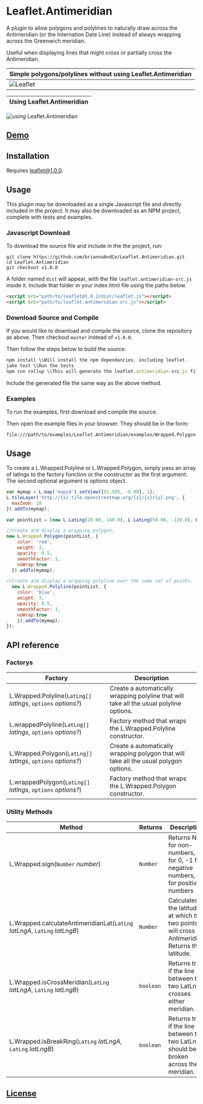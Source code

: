 # Leaflet.Antimeridian
A plugin to allow polygons and polylines to naturally draw across the Antimeridian (or the Internation Date Line) instead of always wrapping across the Greenwich meridian.

Useful when displaying lines that might cross or partially cross the Antimeridian.

Simple polygons/polylines without using Leaflet.Antimeridian |
------|
![Leaflet](https://user-images.githubusercontent.com/28913842/32580626-00c1d9f2-c49b-11e7-9782-bf88cdd70c23.png) |

 Using Leaflet.Antimeridian |
 ------|
![using Leaflet.Antimeridian](https://user-images.githubusercontent.com/28913842/32580625-ff534a56-c49a-11e7-831e-984b57651e00.png)

## [Demo](https://briannaandco.github.io/Leaflet.Antimeridian/)
## Installation
Requires leaflet@1.0.0.

## Usage

This plugin may be downloaded as a single Javascript file and directly included in the project.
It may also be downloaded as an NPM project, complete with tests and examples.

### Javascript Download

To download the source file and include in the the project, run:
```
git clone https://github.com/briannaAndCo/Leaflet.Antimeridian.git
cd Leaflet.Antimeridian
git checkout v1.0.0
```
A folder named `dist` will appear, with the file `leaflet.antimeridian-src.js` inside it. Include that folder in your index.html file using the paths below.

```html
<script src="path/to/leaflet@1.0.2/dist/leaflet.js"></script>
<script src="path/to/leaflet.antimeridian-src.js"></script>
```

### Download Source and Compile

If you would like to download and compile the source, clone the repository as above. Then checkout `master` instead of `v1.0.0`.

Then follow the steps below to build the source.

```javascript
npm install \\Will install the npm dependancies, including leaflet.
jake test \\Run the tests
npm run rollup \\This will generate the leaflet.antimeridian-src.js file
```
Include the generated file the same way as the above method.

### Examples
To run the examples, first download and compile the source.

Then open the example files in your browser. They should be in the form:

```
file:///path/to/examples/Leaflet.Antimeridian/examples/Wrapped.Polygon.html
```

## Usage
To create a L.Wrapped.Polyline or L.Wrapped.Polygon, simply pass an array of latlngs to the factory function or the constructor as the first argument. The second optional argument is options object.

```javascript
var mymap = L.map('mapid').setView([51.505, -0.09], 1);
L.tileLayer('http://{s}.tile.openstreetmap.org/{z}/{x}/{y}.png', {
  maxZoom: 18
}).addTo(mymap);

var pointList = [new L.LatLng(20.00, 140.0), L.LatLng(50.00, -120.0), L.LatLng(70.50, 170.0)];

//Create and display a wrapping polygon.
new L.Wrapped.Polygon(pointList, {
    color: 'red',
    weight: 3,
    opacity: 0.5,
    smoothFactor: 1,
    noWrap:true
  }).addTo(mymap);

//Create and display a wrapping polyline over the same set of points.
  new L.Wrapped.Polyline(pointList, {
    color: 'blue',
    weight: 3,
    opacity: 0.5,
    smoothFactor: 1,
    noWrap:true
    }).addTo(mymap);
});
```
## API reference
### Factorys
Factory|Description
------|-------
L.Wrapped.Polyline(`LatLng[]` _latlngs_, `options` _options?_)|Create a automatically wrapping polyline that will take all the usual polyline options.
L.wrappedPolyline(`LatLng[]` _latlngs_, `options` _options?_)|Factory method that wraps the L.Wrapped.Polyline constructor.
L.Wrapped.Polygon(`LatLng[]` _latlngs_, `options` _options?_)|Create a automatically wrapping polygon that will take all the usual polygon options.
L.wrappedPolygon(`LatLng[]` _latlngs_, `options` _options?_)|Factory method that wraps the L.Wrapped.Polygon constructor.

### Utility Methods
Method|Returns|Description
------|-------|-----------
L.Wrapped.sign(`Number` _number_)|`Number`|Returns NaN for non-numbers, 0 for 0, -1 for negative numbers, 1 for positive numbers
L.Wrapped.calculateAntimeridianLat(`LatLng` _latLngA_, `LatLng` _latLngB_)|`Number`|Calculates the latitude at which the two points will cross the Antimeridian. Returns the latitude.
L.Wrapped.isCrossMeridian(`LatLng` _latLngA_, `LatLng` _latLngB_)|`boolean`|Returns true if the line between the two LatLngs crosses either meridian.
L.Wrapped.isBreakRing(`LatLng` _latLngA_, `LatLng` _latLngB_)|`boolean`|Returns true if the line between the two LatLngs should be broken across the meridian.

## [License](https://opensource.org/licenses/MIT)
